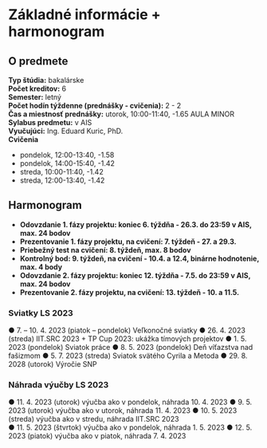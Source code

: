 # Základné informácie + harmonogram

## O predmete

**Typ štúdia:** bakalárske  
**Počet kreditov:** 6  
**Semester:** letný  
**Počet hodín týždenne (prednášky - cvičenia):** 2 - 2   
**Čas a miestnosť prednášky:**  utorok, 10:00-11:40, -1.65 AULA MINOR  
**Sylabus predmetu:** v AIS  
**Vyučujúci:** Ing. Eduard Kuric, PhD.  
**Cvičenia**
* pondelok, 12:00-13:40, -1.58
* pondelok, 14:00-15:40, -1.42
* streda, 10:00-11:40, -1.42
* streda, 12:00-13:40, -1.42


## Harmonogram 

* **Odovzdanie 1. fázy projektu: koniec 6. týždňa - 26.3. do 23:59 v AIS, max. 24 bodov** 
* **Prezentovanie 1. fázy projektu, na cvičení: 7. týždeň - 27. a 29.3.** 
* **Priebežný test na cvičení: 8. týždeň, max. 8 bodov**
* **Kontrolný bod: 9. týždeň, na cvičení - 10.4. a 12.4, binárne hodnotenie, max. 4 body**
* **Odovzdanie 2. fázy projektu: koniec 12. týždňa - 7.5. do 23:59 v AIS, max. 24 bodov**
* **Prezentovanie 2. fázy projektu, na cvičení: 13. týždeň - 10. a 11.5.**


### Sviatky LS 2023 
● 7. – 10. 4. 2023 (piatok – pondelok) Veľkonočné sviatky 
● 26. 4. 2023 (streda) IIT.SRC 2023 + TP Cup 2023: ukážka tímových projektov 
● 1. 5. 2023 (pondelok) Sviatok práce 
● 8. 5. 2023 (pondelok) Deň víťazstva nad fašizmom 
● 5. 7. 2023 (streda) Sviatok svätého Cyrila a Metoda 
● 29. 8. 2028 (utorok) Výročie SNP 

### Náhrada výučby LS 2023
● 11. 4. 2023 (utorok) výučba ako v pondelok, náhrada 10. 4. 2023 
● 9. 5. 2023 (utorok) výučba ako v utorok, náhrada 11. 4. 2023 
● 10. 5. 2023 (streda) výučba ako v stredu, náhrada IIT.SRC 2023  
● 11. 5. 2023 (štvrtok) výučba ako v pondelok, náhrada 1. 5. 2023 
● 12. 5. 2023 (piatok) výučba ako v piatok, náhrada 7. 4. 2023 